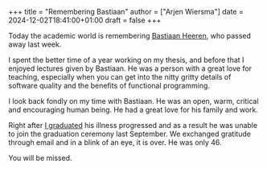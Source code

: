 +++
title = "Remembering Bastiaan"
author = ["Arjen Wiersma"]
date = 2024-12-02T18:41:00+01:00
draft = false
+++

Today the academic world is remembering [Bastiaan Heeren](https://cs.ou.nl/members/bastiaan/), who passed away last week.

I spent the better time of a year working on my thesis, and before that I enjoyed lectures given by Bastiaan. He was a person with a great love for teaching, especially when you can get into the nitty gritty details of software quality and the benefits of functional programming.

I look back fondly on my time with Bastiaan. He was an open, warm, critical and encouraging human being. He had a great love for his family and work.

Right after [I graduated](/posts/master-of-science/) his illness progressed and as a result he was unable to join the graduation ceremony last September. We exchanged gratitude through email and in a blink of an eye, it is over. He was only 46.

You will be missed.
